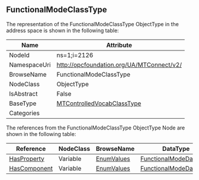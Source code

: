 <!-- objecttype -->
## FunctionalModeClassType
  
<!-- end of text -->
The representation of the FunctionalModeClassType ObjectType in the address space is shown in the following table:  

|Name|Attribute|
|---|---|
|NodeId|ns=1;i=2126|
|NamespaceUri|http://opcfoundation.org/UA/MTConnect/v2/|
|BrowseName|FunctionalModeClassType|
|NodeClass|ObjectType|
|IsAbstract|False|
|BaseType|[MTControlledVocabClassType](../../ObjectTypes/MTControlledVocabClassType/readme.md)|
|Categories||

The references from the FunctionalModeClassType ObjectType Node are shown in the following table:  

|Reference|NodeClass|BrowseName|DataType|TypeDefinition|ModellingRule|
|---|---|---|---|---|---|
|[HasProperty](../../../Core/ReferenceTypes/HasProperty/readme.md)|Variable|[EnumValues](#EnumValues)|[FunctionalModeDataType](../../DataTypes/FunctionalModeDataType/readme.md)|[FunctionalModeDataType](../../DataTypes/FunctionalModeDataType/readme.md)|[Mandatory](../../../Core/Objects/Mandatory/readme.md)|
|[HasComponent](../../../Core/ReferenceTypes/HasComponent/readme.md)|Variable|[EnumValues](#EnumValues)|[FunctionalModeDataType](../../DataTypes/FunctionalModeDataType/readme.md)|[FunctionalModeDataType](../../DataTypes/FunctionalModeDataType/readme.md)|[Mandatory](../../../Core/Objects/Mandatory/readme.md)|


